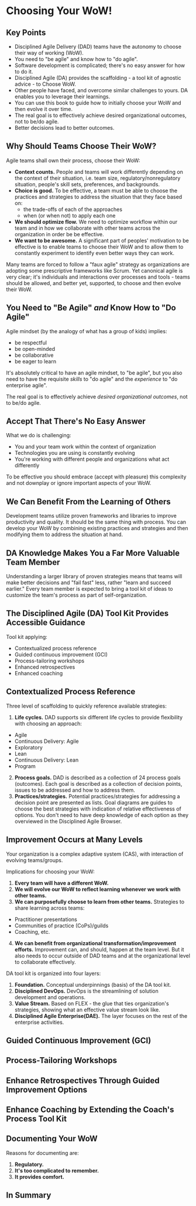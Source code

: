 # Choosing Your WoW!

## Key Points

- Disciplined Agile Delivery (DAD) teams have the autonomy to choose their way of working (WoW).
- You need to "be agile" and know how to "do agile".
- Software development is complicated; there's no easy answer for how to do it.
- Disciplined Agile (DA) provides the scaffolding - a tool kit of agnostic advice - to Choose WoW.
- Other people have faced, and overcome similar challenges to yours. DA enables you to leverage their learnings.
- You can use this book to guide how to initially choose your WoW and then evolve it over time.
- The real goal is to effectively achieve desired organizational outcomes, not to be/do agile.
- Better decisions lead to better outcomes.

## Why Should Teams Choose Their WoW?

Agile teams shall own their process, choose their WoW:

- **Context counts.** People and teams will work differently depending on the context of their situation, i.e. team size, regulatory/nonregulatory situation, people's skill sets, preferences, and backgrounds.
- **Choice is good.** To be effective, a team must be able to choose the practices and strategies to address the situation that they face based on:
  - the trade-offs of each of the approaches
  - when (or when not) to apply each one
- **We should optimize flow.** We need to optimize workflow within our team and in how we collaborate with other teams across the organization in order be be effective.
- **We want to be awesome.** A significant part of peoples' motivation to be effective is to enable teams to choose their WoW and to allow them to constantly experiment to identify even better ways they can work.

Many teams are forced to follow a "faux agile" strategy as organizations are adopting some prescriptive frameworks like Scrum. Yet canonical agile is very clear; it's individuals and interactions over processes and tools - teams should be allowed, and better yet, supported, to choose and then evolve their WoW.

## You Need to "Be Agile" *and* Know How to "Do Agile"

Agile mindset (by the analogy of what has a group of kids) implies:

- be respectful
- be open-minded
- be collaborative
- be eager to learn

It's absolutely critical to have an agile mindset, to "be agile", but you also need to have the requisite *skills* to "do agile" and the *experience* to "do enterprise agile".

The real goal is to effectively achieve *desired organizational outcomes*, not to be/do agile.

## Accept That There's No Easy Answer

What we do is challenging:

- You and your team work within the context of organization
- Technologies you are using is constantly evolving
- You're working with different people and organizations what act differently

To be effective you should embrace (accept with pleasure) this complexity and not downplay or ignore important aspects of your WoW.

## We Can Benefit From the Learning of Others

Development teams utilize proven frameworks and libraries to improve productivity and quality. It should be the same thing with process. You can develop your WoW by combining existing practices and strategies and then modifying them to address the situation at hand.

## DA Knowledge Makes You a Far More Valuable Team Member

Understanding a larger library of proven strategies means that teams will make better decisions and "fail fast" less, rather "learn and succeed earlier." Every team member is expected to bring a tool kit of ideas to customize the team's process as part of self-organization.

## The Disciplined Agile (DA) Tool Kit Provides Accessible Guidance

Tool kit applying:

- Contextualized process reference
- Guided continuous improvement (GCI)
- Process-tailoring workshops
- Enhanced retrospectives
- Enhanced coaching

## Contextualized Process Reference

Three level of scaffolding to quickly reference available strategies:

1. **Life cycles.** DAD supports six different life cycles to provide flexibility with choosing an approach:
  - Agile
  - Continuous Delivery: Agile
  - Exploratory
  - Lean
  - Continuous Delivery: Lean
  - Program 
2. **Process goals.** DAD is described as a collection of 24 process goals (outcomes). Each goal is described as a collection of decision points, issues to be addressed and how to address them. 
3. **Practices/strategies.** Potential practices/strategies for addressing a decision point are presented as lists. Goal diagrams are guides to choose the best strategies with indication of relative effectiveness of options. You don't need to have deep knowledge of each option as they overviewed in the Disciplined Agile Browser.

## Improvement Occurs at Many Levels

Your organization is a complex adaptive system (CAS), with interaction of evolving teams/groups.

Implications for choosing your WoW:

1. **Every team will have a different WoW.**
2. **We will evolve our WoW to reflect learning whenever we work with other teams.**
3. **We can purposefully choose to learn from other teams.** Strategies to share learning across teams:
  - Practitioner presentations
  - Communities of practice (CoPs)/guilds
  - Coaching, etc.
4. **We can benefit from organizational transformation/improvement efforts.** Improvement can, and should, happen at the team level. But it also needs to occur outside of DAD teams and at the organizational level to collaborate effectively.

DA tool kit is organized into four layers:

1. **Foundation.** Conceptual underpinnings (basis) of the DA tool kit.
2. **Disciplined DevOps.** DevOps is the streamlining of solution development and operations.
3. **Value Stream.** Based on FLEX - the glue that ties organization's strategies, showing what an effective value stream look like.
4. **Disciplined Agile Enterprise(DAE).** The layer focuses on the rest of the enterprise activities.

## Guided Continuous Improvement (GCI)


## Process-Tailoring Workshops

## Enhance Retrospectives Through Guided Improvement Options

## Enhance Coaching by Extending the Coach's Process Tool Kit

## Documenting Your WoW

Reasons for documenting are:

1. **Regulatory.**
2. **It's too complicated to remember.**
3. **It provides comfort.**

## In Summary
